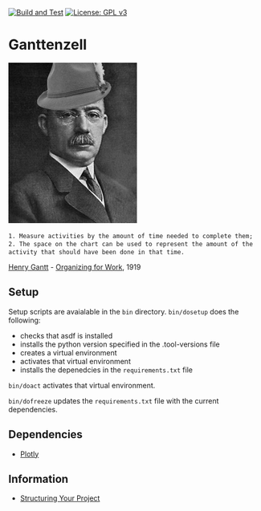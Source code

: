 [![Build and Test](https://github.com/devplaybooks/.baseline/actions/workflows/CI.yml/badge.svg)](https://github.com/devplaybooks/.baseline/actions/workflows/CI.yml)
[![License: GPL v3](https://img.shields.io/badge/License-GPLv3-blue.svg)](LICENSE-GPLv3)

# Ganttenzell

![ganttenzell.jpg](docs/ganttenzell.jpg)

    1. Measure activities by the amount of time needed to complete them;
    2. The space on the chart can be used to represent the amount of the activity that should have been done in that time.
    
[Henry Gantt](https://en.wikipedia.org/wiki/Henry_Gantt) - [Organizing for Work](https://archive.org/details/organizingforwor00gant), 1919

## Setup

Setup scripts are avaialable in the `bin` directory. `bin/dosetup` does the
following:

* checks that asdf is installed 
* installs the python version specified in the .tool-versions file
* creates a virtual environment
* activates that virtual environment
* installs the depenedcies in the `requirements.txt` file

`bin/doact` activates that virtual environment.

`bin/dofreeze` updates the `requirements.txt` file with the current dependencies.

## Dependencies

* [Plotly](https://plotly.com/python/)

## Information

* [Structuring Your Project](https://docs.python-guide.org/writing/structure/)
